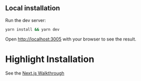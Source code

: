 ## Local installation

Run the dev server:

```bash
yarn install && yarn dev
```

Open [http://localhost:3005](http://localhost:3005) with your browser to see the result.

# Highlight Installation

See the [Next.js Walkthrough](https://www.highlight.io/docs/getting-started/fullstack-frameworks/next-js)
